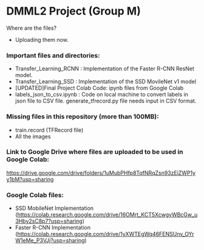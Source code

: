 # DMML2 Project (Group M)

Where are the files?
- Uploading them now.


### Important files and directories:

 - Transfer_Learning_RCNN : Implementation of the Faster R-CNN ResNet model.
 - Transfer_Learning_SSD : Implementation of the SSD MovileNet v1 model
 - [UPDATED]Final Project Colab Code: ipynb files from Google Colab
 - labels_json_to_csv.ipynb : Code on local machine to convert labels in json file to CSV file. generate_tfrecord.py file needs input in CSV format.
 
 
 ### Missing files in this repository (more than 100MB):
  - train.record (TFRecord file)
  - All the images
 
 ### Link to Google Drive where files are uploaded to be used in Google Colab:
 https://drive.google.com/drive/folders/1uMubPHfp8TqfNRqZsn93zEiZWP1yy1bM?usp=sharing


### Google Colab files:
 - SSD MobileNet Implementation (https://colab.research.google.com/drive/16OMrt_KCT5XcwgyWBcGw_u3Hby2sC8p7?usp=sharing)
 - Faster R-CNN Implementation (https://colab.research.google.com/drive/1yXWTEgWq46FENSUnv_OYrW1eMe_P3VJj?usp=sharing)
